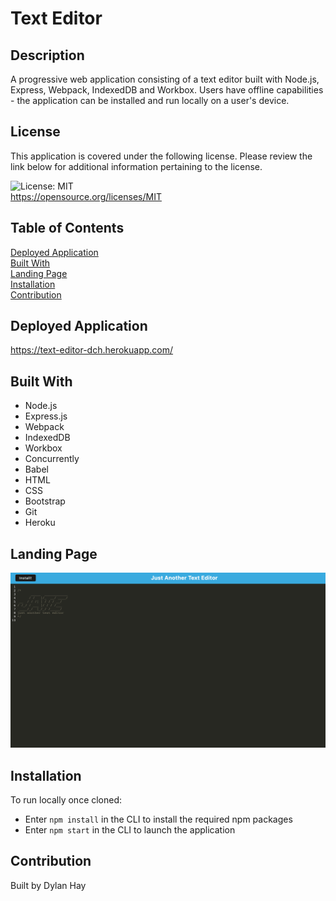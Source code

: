 # Text Editor

## Description
A progressive web application consisting of a text editor built with Node.js, Express, Webpack, IndexedDB and Workbox. Users have offline capabilities - the application can be installed and run locally on a user's device.

## License  
This application is covered under the following license. Please review the link below for additional information pertaining to the license.
    
![License: MIT](https://img.shields.io/badge/License-MIT-yellow.svg)  
https://opensource.org/licenses/MIT

## Table of Contents
[Deployed Application](#deployed-application)  
[Built With](#built-with)  
[Landing Page](#landing-page)  
[Installation](#installation)  
[Contribution](#contribution) 

## Deployed Application
https://text-editor-dch.herokuapp.com/

## Built With
* Node.js
* Express.js
* Webpack
* IndexedDB
* Workbox
* Concurrently
* Babel
* HTML
* CSS
* Bootstrap
* Git
* Heroku

## Landing Page
![Screenshot](./assets/images/jate-land.png "Landing Page")

## Installation  
To run locally once cloned:
* Enter `npm install` in the CLI to install the required npm packages
* Enter `npm start` in the CLI to launch the application

## Contribution
Built by Dylan Hay